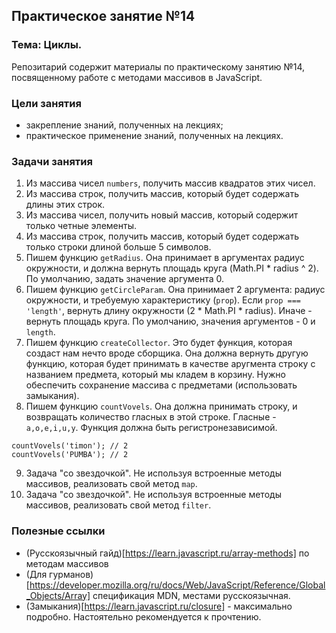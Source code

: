 ## Практическое занятие №14

### Тема: Циклы.

Репозитарий содержит материалы по практическому занятию №14, посвященному работе с методами массивов в JavaScript.

### Цели занятия
- закрепление знаний, полученных на лекциях;
- практическое применение знаний, полученных на лекциях.

### Задачи занятия
1. Из массива чисел `numbers`, получить массив квадратов этих чисел.
2. Из массива строк, получить массив, который будет содержать длины этих строк.
3. Из массива чисел, получить новый массив, который содержит только четные элементы.
4. Из массива строк, получить массив, который будет содержать только строки длиной больше 5 символов.
5. Пишем функцию `getRadius`. Она принимает в аргументах радиус окружности, и должна вернуть площадь круга (Math.PI * radius ^ 2). По умолчанию, задать значение аргумента 0.
6. Пишем функцию `getCircleParam`. Она принимает 2 аргумента: радиус окружности, и требуемую характеристику (`prop`). Если `prop === 'length'`, вернуть длину окружности (2 * Math.PI * radius). Иначе - вернуть площадь круга. По умолчанию, значения аргументов - 0 и `length`.
7. Пишем функцию `createCollector`. Это будет функция, которая создаст нам нечто вроде сборщика. Она должна вернуть другую функцию, которая будет принимать в качестве аругмента строку с названием предмета, который мы кладем в корзину. Нужно обеспечить сохранение массива с предметами (использовать замыкания).
8. Пишем функцию `countVovels`. Она должна принимать строку, и возвращать количество гласных в этой строке. Гласные - `a,o,e,i,u,y`.  Функция должна быть регистронезависимой.
```
countVovels('timon'); // 2
countVovels('PUMBA'); // 2
```
9. Задача "со звездочкой". Не используя встроенные методы массивов, реализовать свой метод `map`.
10. Задача "со звездочкой". Не используя встроенные методы массивов, реализовать свой метод `filter`.

### Полезные ссылки
- (Русскоязычный гайд)[https://learn.javascript.ru/array-methods] по методам массивов
- (Для гурманов)[https://developer.mozilla.org/ru/docs/Web/JavaScript/Reference/Global_Objects/Array] спецификация MDN, местами русскоязычная.
- (Замыкания)[https://learn.javascript.ru/closure] - максимально подробно. Настоятельно рекомендуется к прочтению.